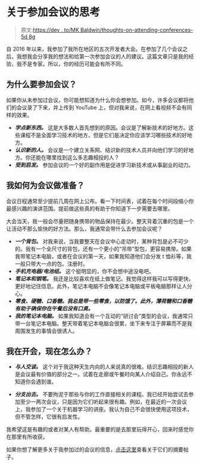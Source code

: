 # 关于参加会议的思考

> 原文:[https://dev . to/MK Baldwin/thoughts-on-attending-conferences-5d 8g](https://dev.to/mkbaldwin/thoughts-on-attending-conferences-5d8g)

自 2016 年以来，我参加了我所在地区的五次开发者大会。在参加了几个会议之后，我想我会分享我的想法和给第一次参加会议的人的建议。这篇文章只是我的经验，我不是专家。所以，你的经历可能会有所不同。

## 为什么要参加会议？

如果你从未参加过会议，你可能想知道为什么你会想参加。如今，许多会议都将他们的会议录了下来，并上传到 YouTube 上，但对我来说，在网上看视频不会有同样的效果。

*   ***学点新东西。*** 这是大多数人首先想到的原因。会议是了解新技术的好地方。这些课程不是全面学习技术的地方，但是它们是决定你应该学习哪些技术的好地方。
*   ***认识新的人。*** 会议是一个建立关系网、结识新的技术人员并向他们学习的好地方。你还能在哪里找到这么多志趣相投的人？
*   ***受到启发。*** 参加会议的一个好的副作用是促进学习新技术或从事副业的动力。

## 我如何为会议做准备？

会议日程通常至少提前几周在网上公布。看一下时间表，试着在每个时间段缩小你最感兴趣的演讲范围。提前做这些真的有助于你知道下一步需要去哪里。

大会当天，我一般会尽量把随身携带的物品保持在最少。整天背着沉重的包是一个让活动不那么愉快的好方法。那么，我通常会带什么去参加会议呢？

*   ***一个背包。*** 对我来说，当我要整天在会议中心走动时，某种背包是必不可少的。我有一个全尺寸的背包，还有一个更小的“吊带”型包，更容易携带。如果我带笔记本电脑，或者在会议的第一天，如果我知道他们会分发 t 恤衫等，我一般只带大一点的包。注册时。
*   ***手机充电器/电池组。*** 这个挺明显的，你不会想中途没电吧。
*   ***笔记本和钢笔。*** 我还是比较喜欢在纸上做笔记。我觉得这样我可以写得更快，更好地记住信息。此外，笔记本电脑不会像笔记本电脑或平板电脑那样让人分心。
*   ***零食、硬糖、口香糖。我总是带一些零食，以防饿了。此外，薄荷糖和口香糖有助于确保你在午餐后没有口臭。***
*   ***我的笔记本电脑。*** 如果我知道会有一个互动的“研讨会”类型的会议，我通常只带一台笔记本电脑。整天带着笔记本电脑会很累，坐下来专注于屏幕而不是我周围发生的事情会很诱人。

## 我在开会，现在怎么办？

*   ***与人交谈。*** 这个对于我这种天生内向的人来说真的很难。结识志趣相投的新人是会议最有价值的部分之一。试着在走廊或午餐时向某人介绍自己。你永远不知道你会遇到谁。

*   ***分支出去。*** 不要拘泥于那些与你的工作直接相关的课程。我已经开始尝试去参加至少一两次会议，只是因为它们听起来很有趣。例如，在最近的一次会议上，我参加了一个关于机器学习的讲座。我认为自己不会很快使用这项技术，但不管怎样，它很有启发性。

我希望这是有趣的或者对某人有帮助。最重要的是去那里玩得开心，回来时感觉你在那里有所收获。

如果你想了解更多关于我参加过的会议的信息，[点击这里](https://michael.codes/categories/#conference)查看关于它们的摘要帖子。
